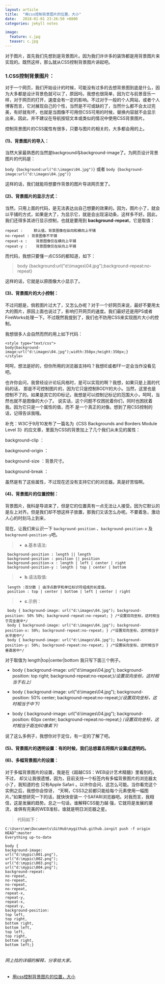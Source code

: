 ```yaml
---
layout: article
title:  "用css控制背景图片的位置，大小"
date:   2018-01-01 23:26:50 +0800
categories: jekyll notes

image:
  feature: c.jpg
  teaser: c.jpg  
---
```


对于图片，首先我们先想到是背景图片。因为我们许许多的装饰都是用背景图片来实现的。既然这样，那么就从CSS控制背景图片讲起吧。

### 1.CSS控制背景图片：
对于一个网页，我们开始设计的时候，可能没有过多的去想背景图到底是什么，因为大多都是设计背景色就可以了，原因吗，我想也很简单，因为它与前景音乐一样，对于网页的打开，速度会有一定的影响。不过对于一般的个人网站，或者个人博客而言，它对展现自己的个性，当然是不可或缺的了，当然什么都不会太过完美，有好就有坏，也就是当图像不可用但CSS可用的时候，替换内容就不会显示出来，因此，并不建议在导航按钮文本或类似的情况中使用CSS背景图片。

控制背景图片的CSS属性有很多，只要与图片的相关的，大多都会用的上。

#### (1)、背景图片的导入：
当然大家最熟悉的当然是background与background-image了。为网页设计背景图片的代码是：  

```body {background:url("d:\images\04.jpg")}``` 或者 ```body {background-image:url("d:\images\04.jpg")}```

这样的话，我们就能将想要作背景的图片导进网页里了。

#### (2)、背景图片的显示方式：
当然，只用上面的代码，是无法表达出自己想要的效果的。因为，图片小了，就会以平铺的方式，如果是大了，为显示它，就是会出现滚动条，这样多不好。因此，我们还得多其进行显示控制，也就是要用到 **background-repeat**，它是取值：

```
repeat :     默认值。背景图像在纵向和横向上平铺
no-repeat : 背景图像不平铺
repeat-x :    背景图像仅在横向上平铺
repeat-y :    背景图像仅在纵向上平铺
```
而代码，我想只要懂一点CSS的都知道，如下：

> body {background:url("d:\images\04.jpg");background-repeat:no-repeat}

这样的话，它就是以原图像大小显示了。

#### (3)、背景图片的大小控制：
不过问题是，倘若图片过大了，又怎么办呢？对于一个好网页来说，最好不要用太大的图片，原因上面也说过了，影响打开网页的速度。我们最好还是用PS或者FireWorks处理一下。不过既然我提到了，我们也不防用CSS来实现图片大小的控制。

我想很多人会自然而然的用上如下代码：

```
<style type="text/css">
body{background-image:url("d:\images\04.jpg");width:350px;height:350px;}
</style>
```
呵呵，想法是好的，但你所用的浏览器支持吗？我想IE或者FF一定会当作没看见吧。

也许你会问，我曾经设计论坛风格时，是可以实现的啊？我想，如果只是上面的代码的话，
那是不可控制图片的，因为它只是控制BODY的大小。当然，这里也是控制不了的。如果是其它的ID标记，我想是可以控制记标记的范围大小，呵呵，当然也就不是图像的大小了。
说实话，这个问题不仅困扰着你们，同时也困扰着我。因为它只是一个属性的值，而不
是一个真正的对像。想到了用CSS控制的话，记得告诉我哦。

补充：W3C于9月10发布了一篇名为《CSS Backgrounds and Borders Module Level 3》的应文章，里面为CSS的背景加上了几个我们从未见的属性：

background-clip   ：

background-origin   ：

background-size   ：背景尺寸。

background-break   ：

虽然是有了这些属性，不过现在还没有支持它们的浏览器。真是好苦恼啊。

#### (4)、背景图片的位置控制：
背景图片，我科是导进来了，但是它的位置真有一点无法让人接受。因为它默认的是左上对齐。但是我们却不想这样子放置，那我们又该怎么办呢。不要着急，激动人心的时刻马上到来，

现在，让我们来认识一下 ```background-position``` 、```background-position-x``` 及```background-position-y```吧。

> -  **a**.基本语法:

     background-position : length || length
     background-position : position || position
     background-position-x : length | left | center | right
     background-position-y : length | top | center | bottom
	
> -  **b**.语法取值:
    
	 length :百分数 | 由浮点数字和单位标识符组成的长度值。
     position : top | center | bottom | left | center | right
	
> -  **c**.示例：
     
	 body { background-image: url("d:\images\04.jpg"); background-position: 50% 50%; background-repeat:no-repeat; } /*设置双向坐标，这时相当于完全居中*/
	 body { background-image: url("d:\images\04.jpg"); background-position-x: 50%; background-repeat:no-repeat; } /*设置双向坐标，这时相当于水平居中*/
	 body { background-image: url("d:\images\04.jpg"); background-position-y: 50%; background-repeat:no-repeat; } /*设置纵向坐标，这时相当于垂直居中*/
	 
对于取值为 length|top|center|bottom 我只写下面三个例子。

- body { background-image: url("d:\images\04.jpg"); background-position: top right; background-repeat:no-repeat;}/*设置双向坐标，这时相当于右上*/

- body { background-image: url("d:\images\04.jpg"); background-position: 50% center; background-repeat:no-repeat;}/*设置双向坐标，这时相当于中下*/

- body { background-image: url("d:\images\04.jpg"); background-position: 60px center; background-repeat:no-repeat;} /*设置双向坐标，这时相当于距左60像素下*/

说了这么多例子，我想你对于定位，有一定的了解了吧。

#### (5)、背景图片的透明设置：有的时候，我们总想着去将图片设置成透明的。


#### (6)、多幅背景图片的设置：
对于多幅背景图片的设置，我是在《超越CSS：WEB设计艺术精髓》里看到的。不过，
却又让我很遗憾，因为，目前支持一个标签内有多幅背景图片的浏览器太小了，我知道的也
只有Apple Safari 。以许你会问，这怎么可能。当你看完这个实例之后，我想你会惊讶，
“天啊，CSS3之前都只能给每个元素使用一幅图片。”如果想研究一下的话，就快快安装一
个SAFARI浏览器吧。对我而言，我相信，这是发展的趋势。总之一句话，谁解释CSS能力越
强，它就将是发展的潮流，谁俱有完美的WEB准标，谁就是明日浏览器之星。

> 代码如下：

<pre class="highlight"><code>C:\Users\me\Documents\GitHub\mygithub.github.io>git push -f origin HEAD^:master
Everything up-to-date

body {
background-image:
url("d:\mypic\001.png"),
url("d:\mypic\002.png");
url("d:\mypic\003.png");
url("d:\mypic\004.png");
background-repeat:
no-repeat,
no-repeat,
no-repeat,
no-repeat,
repeat-x,
repeat-y,
repeat-x,
repeat-y,
background-position:
top left,
top right,
bottom right,
bottom left,
top left,
top right,
bottom right,
bottom left;}

</code></pre>




###### 网上找的详细的解释，分享给大家。
* [用css控制背景图片的位置，大小](http://blog.csdn.net/u013022210/article/details/27320781)